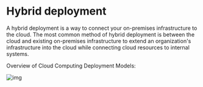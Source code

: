 # Hybrid deployment

A hybrid deployment is a way to connect your on-premises infrastructure to the cloud. The most common method of hybrid deployment is between the cloud and existing on-premises infrastructure to extend an organization's infrastructure into the cloud while connecting cloud resources to internal systems.

Overview of Cloud Computing Deployment Models:

![img](https://assets-pt.media.datacumulus.com/aws-clf-pt/assets/pt2-q19-i1.jpg)
